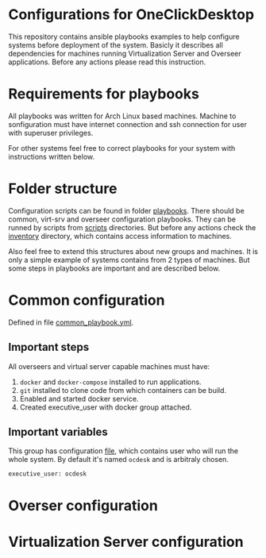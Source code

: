 # Configurations for OneClickDesktop

This repository contains ansible playbooks examples to help configure systems before deployment of the system.
Basicly it describes all dependencies for machines running Virtualization Server and Overseer applications.
Before any actions please read this instruction.

# Requirements for playbooks

All playbooks was written for Arch Linux based machines.
Machine to sonfiguration must have internet connection and ssh connection for user with superuser privileges.

For other systems feel free to correct playbooks for your system with instructions written below.

# Folder structure

Configuration scripts can be found in folder [playbooks](playbooks). There should be common, virt-srv and overseer configuration playbooks.
They can be runned by scripts from [scripts](scripts) directories.
But before any actions check the [inventory](inventory) directory, which contains access information to machines.

Also feel free to extend this structures about new groups and machines. It is only a simple example of systems contains from 2 types of machines. But some steps in playbooks are important and are described below.

# Common configuration
Defined in file [common_playbook.yml](playbooks/common_playbook.yml).

## Important steps

All overseers and virtual server capable machines must have:
1. `docker` and `docker-compose` installed to run applications.
2. `git` installed to clone code from which containers can be build.
3. Enabled and started docker service.
4. Created executive_user with docker group attached.

## Important variables

This group has configuration [file](inventory/group_vars/all.yml), which contains user who will run the whole system. By default it's named `ocdesk` and is arbitraly chosen.
```
executive_user: ocdesk
```

# Overser configuration

# Virtualization Server configuration

